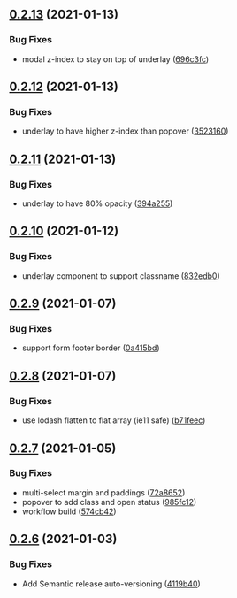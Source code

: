 ## [0.2.13](https://github.com/bcmi-labs/react-components/compare/v0.2.12...v0.2.13) (2021-01-13)


### Bug Fixes

* modal z-index to stay on top of underlay ([696c3fc](https://github.com/bcmi-labs/react-components/commit/696c3fc2a470465badd0a01f05409d5a4f947582))

## [0.2.12](https://github.com/bcmi-labs/react-components/compare/v0.2.11...v0.2.12) (2021-01-13)


### Bug Fixes

* underlay to have higher z-index than popover ([3523160](https://github.com/bcmi-labs/react-components/commit/352316072cc341d7606f042f0d034c9bb7e55783))

## [0.2.11](https://github.com/bcmi-labs/react-components/compare/v0.2.10...v0.2.11) (2021-01-13)


### Bug Fixes

* underlay to have 80% opacity ([394a255](https://github.com/bcmi-labs/react-components/commit/394a2555045e49138c7f0b48701dd061ebda26bb))

## [0.2.10](https://github.com/bcmi-labs/react-components/compare/v0.2.9...v0.2.10) (2021-01-12)


### Bug Fixes

* underlay component to support classname ([832edb0](https://github.com/bcmi-labs/react-components/commit/832edb0d7dd596e747b4f94cc03c1b1e5eed552e))

## [0.2.9](https://github.com/bcmi-labs/react-components/compare/v0.2.8...v0.2.9) (2021-01-07)


### Bug Fixes

* support form footer border ([0a415bd](https://github.com/bcmi-labs/react-components/commit/0a415bd3f025067ad87466770fc0c0975355c6ac))

## [0.2.8](https://github.com/bcmi-labs/react-components/compare/v0.2.7...v0.2.8) (2021-01-07)


### Bug Fixes

* use lodash flatten to flat array (ie11 safe) ([b71feec](https://github.com/bcmi-labs/react-components/commit/b71feecafc25073391ff0b2c43e4204fb0ecee16))

## [0.2.7](https://github.com/bcmi-labs/react-components/compare/v0.2.6...v0.2.7) (2021-01-05)


### Bug Fixes

* multi-select margin and paddings ([72a8652](https://github.com/bcmi-labs/react-components/commit/72a865250ab7e1aab0ebaed423acaa97d9ce6db1))
* popover to add class and open status ([985fc12](https://github.com/bcmi-labs/react-components/commit/985fc12f5fe19aeb6ce4404208c310eb4928fcf6))
* workflow build ([574cb42](https://github.com/bcmi-labs/react-components/commit/574cb420f8da4d86dfb9ae7c3cca02f1f67da554))

## [0.2.6](https://github.com/bcmi-labs/react-components/compare/v0.2.5...v0.2.6) (2021-01-03)


### Bug Fixes

* Add Semantic release auto-versioning ([4119b40](https://github.com/bcmi-labs/react-components/commit/4119b40132ed3ea72fdd1bcb869b642402349968))
